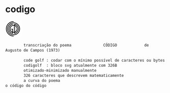 # codigo


![codigo](https://raw.githubusercontent.com/marcosassis/codigo/master/svg/codigo.svg?sanitize=true)

```
        transcriação do poema              CÓDIGO            de Augusto de Campos (1973)

        code golf : codar com o mínimo possível de caracteres ou bytes
        codigolf  : bloco svg atualmente com 326B
        otimizado-minimizado manualmente
        326 caracteres que descrevem matematicamente
        a curva do poema                                              o código do código
```
